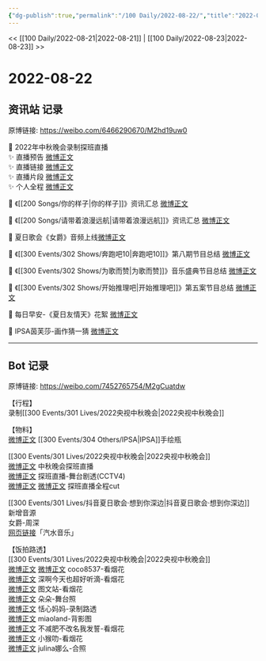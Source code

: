 ```yaml
---
{"dg-publish":true,"permalink":"/100 Daily/2022-08-22/","title":"2022-08-22","created":"2022-12-07T16:14:27.000+08:00","updated":"2023-04-11T12:52:25.986+08:00"}
---
```



<< [[100 Daily/2022-08-21\|2022-08-21]] | [[100 Daily/2022-08-23\|2022-08-23]] >>

# 2022-08-22

## 资讯站 记录

原博链接: https://weibo.com/6466290670/M2hd19uw0

🌟 2022年中秋晚会录制探班直播  
✨ 直播预告 [微博正文](https://m.weibo.cn/6466290670/4805344377967682)  
✨ 直播链接 [微博正文](https://m.weibo.cn/6466290670/4805348575413214)  
✨ 直播片段 [微博正文](https://m.weibo.cn/6466290670/4805419434246273)  
✨ 个人全程 [微博正文](https://m.weibo.cn/6466290670/4805431018915928)

🌟 《[[200 Songs/你的样子\|你的样子]]》资讯汇总 [微博正文](https://m.weibo.cn/6466290670/4805244393099551)  

🌟 《[[200 Songs/请带着浪漫远航\|请带着浪漫远航]]》资讯汇总 [微博正文](https://m.weibo.cn/6466290670/4805242711704687)

🌟 夏日歌会《女爵》音频上线[微博正文](https://m.weibo.cn/6466290670/4805201351410023)

🌟 《[[300 Events/302 Shows/奔跑吧10\|奔跑吧10]]》第八期节目总结 [微博正文](https://m.weibo.cn/6466290670/4805362538514753)  

🌟 《[[300 Events/302 Shows/为歌而赞\|为歌而赞]]》音乐盛典节目总结 [微博正文](https://m.weibo.cn/6466290670/4805364988251399)  

🌟 《[[300 Events/302 Shows/开始推理吧\|开始推理吧]]》第五案节目总结 [微博正文](https://m.weibo.cn/6466290670/4805358080232224)

🌟 每日早安-《夏日友情天》花絮 [微博正文](https://m.weibo.cn/6466290670/4805185064405681)

🌟 IPSA茵芙莎-画作猜一猜 [微博正文](https://m.weibo.cn/6466290670/4805405568668077)

---
## Bot 记录

原博链接: https://weibo.com/7452765754/M2gCuatdw

【行程】  
录制[[300 Events/301 Lives/2022央视中秋晚会\|2022央视中秋晚会]]

【物料】  
[微博正文](https://m.weibo.cn/1851789841/4805349062744093) [[300 Events/304 Others/IPSA\|IPSA]]手绘瓶

[[300 Events/301 Lives/2022央视中秋晚会\|2022央视中秋晚会]]  
[微博正文](https://m.weibo.cn/2656274875/4805345970753820) 中秋晚会探班直播  
[微博正文](https://m.weibo.cn/2039753857/4805416679117117) 探班直播-舞台剧透(CCTV4)  
[微博正文](https://m.weibo.cn/1371117067/4805395321455556) [微博正文](https://m.weibo.cn/1591169702/4805395640491525) 探班直播全程cut

[[300 Events/301 Lives/抖音夏日歌会·想到你深边\|抖音夏日歌会·想到你深边]] 新增音源  
女爵-周深  
[网页链接](https://weibo.cn/sinaurl?u=https%3A%2F%2Fqishui.douyin.com%2Fs%2FjQMJynp%2F)「汽水音乐」

【饭拍路透】  
[[300 Events/301 Lives/2022央视中秋晚会\|2022央视中秋晚会]]  
[微博正文](https://m.weibo.cn/3976777358/4805398349744021) [微博正文](https://m.weibo.cn/3976777358/4805408433115948) coco8537-看烟花  
[微博正文](https://m.weibo.cn/3123996041/4805399737275786) 深啊今天也超好听滴-看烟花  
[微博正文](https://m.weibo.cn/6987697229/4805401062672270) 图文站-看烟花  
[微博正文](https://m.weibo.cn/6240090091/4805360915580015) 朵朵-舞台照  
[微博正文](https://m.weibo.cn/1405638571/4805359228689807) 恬心妈妈-录制路透  
[微博正文](https://m.weibo.cn/1503924490/4805403407287990) miaoland-背影图  
[微博正文](https://m.weibo.cn/3223565345/4805408184606444) 不减肥不改名我发誓-看烟花  
[微博正文](https://m.weibo.cn/7367408614/4805413633003753) 小猴叻-看烟花  
[微博正文](https://m.weibo.cn/1895694112/4805415110443662) julina娜么-合照
